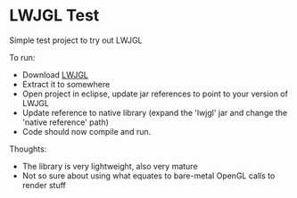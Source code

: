 LWJGL Test
==========

Simple test project to try out LWJGL

To run:
 * Download [LWJGL](http://www.lwjgl.org/download.php)
 * Extract it to somewhere
 * Open project in eclipse, update jar references to point to your version of LWJGL
 * Update reference to native library (expand the 'lwjgl' jar and change the 'native reference' path)
 * Code should now compile and run.

Thoughts:
 * The library is very lightweight, also very mature
 * Not so sure about using what equates to bare-metal OpenGL calls to render stuff